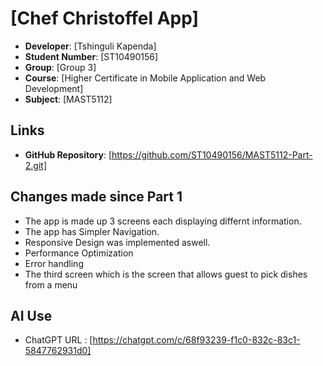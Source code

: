 # [Chef Christoffel App]
- **Developer**: [Tshinguli Kapenda]
- **Student Number**: [ST10490156]
- **Group**: [Group 3]
- **Course**: [Higher Certificate in Mobile Application and Web Development]
- **Subject**: [MAST5112]

## Links
- **GitHub Repository**: [https://github.com/ST10490156/MAST5112-Part-2.git]

## Changes made since Part 1
- The app is made up 3 screens each displaying differnt information.
- The app has Simpler Navigation.
- Responsive Design was implemented aswell.
- Performance Optimization
- Error handling
- The third screen which is the screen that allows guest to pick dishes from a menu

## AI Use
- ChatGPT URL : [https://chatgpt.com/c/68f93239-f1c0-832c-83c1-5847762931d0]
  
